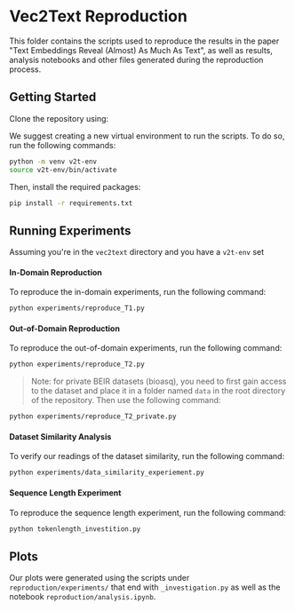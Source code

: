 # Vec2Text Reproduction
This folder contains the scripts used to reproduce the results in the paper "Text Embeddings Reveal (Almost) As Much As Text", as well as results, analysis notebooks and other files generated during the reproduction process.

## Getting Started
Clone the repository using:


We suggest creating a new virtual environment to run the scripts. To do so, run the following commands:
```bash
python -m venv v2t-env
source v2t-env/bin/activate
```

Then, install the required packages:
```bash
pip install -r requirements.txt
```

## Running Experiments
Assuming you're in the `vec2text` directory and you have a `v2t-env` set


#### In-Domain Reproduction
To reproduce the in-domain experiments, run the following command:
```bash
python experiments/reproduce_T1.py
```

#### Out-of-Domain Reproduction
To reproduce the out-of-domain experiments, run the following command:
```bash
python experiments/reproduce_T2.py
```

>Note: for private BEIR datasets (bioasq), you need to first gain access to the dataset and place it in a folder named `data` in the root directory of the repository. Then use the following command:
```bash
python experiments/reproduce_T2_private.py
```

#### Dataset Similarity Analysis
To verify our readings of the dataset similarity, run the following command:
```bash
python experiments/data_similarity_experiement.py
```

#### Sequence Length Experiment
To reproduce the sequence length experiment, run the following command:
```bash
python tokenlength_investition.py
```

## Plots
Our plots were generated using the scripts under `reproduction/experiments/` that end with `_investigation.py` as well as the notebook `reproduction/analysis.ipynb`.
